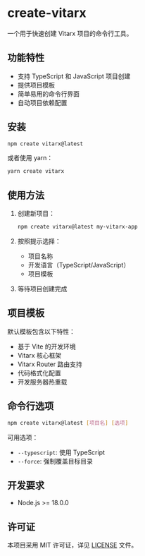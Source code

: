 # create-vitarx

一个用于快速创建 Vitarx 项目的命令行工具。

## 功能特性

- 支持 TypeScript 和 JavaScript 项目创建
- 提供项目模板
- 简单易用的命令行界面
- 自动项目依赖配置

## 安装

```bash
npm create vitarx@latest
```

或者使用 yarn：

```bash
yarn create vitarx
```

## 使用方法

1. 创建新项目：

    ```bash
    npm create vitarx@latest my-vitarx-app
    ```

2. 按照提示选择：
   - 项目名称
   - 开发语言（TypeScript/JavaScript）
   - 项目模板

3. 等待项目创建完成

## 项目模板

默认模板包含以下特性：

- 基于 Vite 的开发环境
- Vitarx 核心框架
- Vitarx Router 路由支持
- 代码格式化配置
- 开发服务器热重载

## 命令行选项

```bash
npm create vitarx@latest [项目名] [选项]
```

可用选项：
- `--typescript`: 使用 TypeScript
- `--force`: 强制覆盖目标目录

## 开发要求

- Node.js >= 18.0.0

## 许可证

本项目采用 MIT 许可证，详见 [LICENSE](./LICENSE) 文件。

